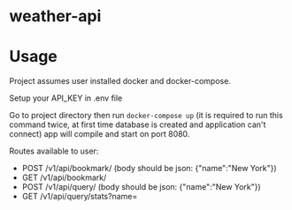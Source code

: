 # weather-api

# Usage

Project assumes user installed docker and docker-compose.

Setup your API_KEY in .env file

Go to project directory then run
```docker-compose up``` (it is required to run this command twice, at first time database is created and application can't connect)
app will compile and start on port 8080.

Routes available to user:
* POST /v1/api/bookmark/ (body should be json: {"name":"New York"})
* GET /v1/api/bookmark/
* POST /v1/api/query/ (body should be json: {"name":"New York"})
* GET /v1/api/query/stats?name=
